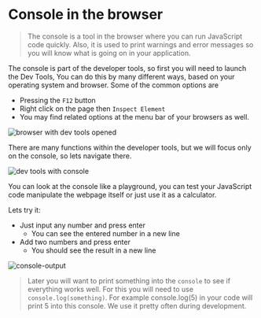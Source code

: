 # Console in the browser

> The console is a tool in the browser where you can run JavaScript code
> quickly. Also, it is used to print warnings and error messages so you will
> know what is going on in your application.

The console is part of the developer tools, so first you will need to launch the
Dev Tools, You can do this by many different ways, based on your operating
system and browser. Some of the common options are

- Pressing the `F12` button
- Right click on the page then `Inspect Element`
- You may find related options at the menu bar of your browsers as well.

![browser with dev tools opened](../assets/ff-devtools.png)

There are many functions within the developer tools, but we will focus only on
the console, so lets navigate there.

![dev tools with console](../assets/ff-console.png)

You can look at the console like a playground, you can test your JavaScript code
manipulate the webpage itself or just use it as a calculator.

Lets try it:

- Just input any number and press enter
  - You can see the entered number in a new line
- Add two numbers and press enter
  - You should see the result in a new line

![console-output](../assets/ff-console-inputs.png)

> Later you will want to print something into the `console` to see if everything
> works well. For this you will need to use `console.log(something)`.
> For example console.log(5) in your code will print 5 into this console.
> We use it pretty often during development.

